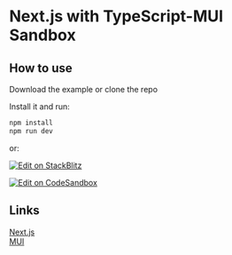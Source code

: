 # Next.js with TypeScript-MUI Sandbox

## How to use

Download the example or clone the repo

Install it and run:

```sh
npm install
npm run dev
```

or:


[![Edit on StackBlitz](https://developer.stackblitz.com/img/open_in_stackblitz.svg)](https://stackblitz.com/github/mui-org/material-ui/tree/master/examples/nextjs-with-typescript)

[![Edit on CodeSandbox](https://codesandbox.io/static/img/play-codesandbox.svg)](https://codesandbox.io/s/github/mui-org/material-ui/tree/master/examples/nextjs-with-typescript)

## Links

[Next.js](https://nextjs.org)  
[MUI](https://mui.com/getting-started/installation/)
